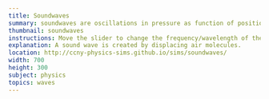 ```yaml
---
title: Soundwaves
summary: soundwaves are oscillations in pressure as function of position and time.
thumbnail: soundwaves
instructions: Move the slider to change the frequency/wavelength of the soundwave. Follow a particular molecule to see that it undergoes oscillatory motion, not linear translation.
explanation: A sound wave is created by displacing air molecules.
location: http://ccny-physics-sims.github.io/sims/soundwaves/
width: 700
height: 300
subject: physics
topics: waves
---
```

